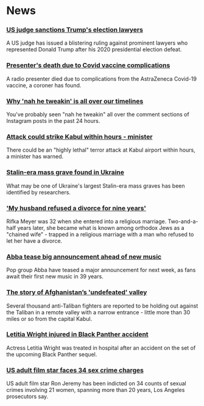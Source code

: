 # News
### [US judge sanctions Trump's election lawyers](https://www.bbc.com/news/world-us-canada-58344982)
A US judge has issued a blistering ruling against prominent lawyers who represented Donald Trump after his 2020 presidential election defeat. 
### [Presenter's death due to Covid vaccine complications](https://www.bbc.com/news/uk-england-tyne-58330796)
A radio presenter died due to complications from the AstraZeneca Covid-19 vaccine, a coroner has found.
### [Why 'nah he tweakin' is all over our timelines](https://www.bbc.com/news/newsbeat-58344467)
You've probably seen "nah he tweakin" all over the comment sections of Instagram posts in the past 24 hours.
### [Attack could strike Kabul within hours - minister](https://www.bbc.com/news/uk-58337632)
There could be an "highly lethal" terror attack at Kabul airport within hours, a minister has warned.
### [Stalin-era mass grave found in Ukraine](https://www.bbc.com/news/world-europe-58340805)
What may be one of Ukraine's largest Stalin-era mass graves has been identified by researchers. 
### ['My husband refused a divorce for nine years'](https://www.bbc.com/news/uk-58334745)
Rifka Meyer was 32 when she entered into a religious marriage. Two-and-a-half years later, she became what is known among orthodox Jews as a "chained wife" - trapped in a religious marriage with a man who refused to let her have a divorce.
### [Abba tease big announcement ahead of new music](https://www.bbc.com/news/entertainment-arts-58339627)
Pop group Abba have teased a major announcement for next week, as fans await their first new music in 39 years.
### [The story of Afghanistan’s 'undefeated' valley](https://www.bbc.com/news/world-asia-58329527)
Several thousand anti-Taliban fighters are reported to be holding out against the Taliban in a remote valley with a narrow entrance - little more than 30 miles or so from the capital Kabul.
### [Letitia Wright injured in Black Panther accident](https://www.bbc.com/news/entertainment-arts-58339625)
Actress Letitia Wright was treated in hospital after an accident on the set of the upcoming Black Panther sequel.
### [US adult film star faces 34 sex crime charges](https://www.bbc.com/news/world-us-canada-58346125)
US adult film star Ron Jeremy has been indicted on 34 counts of sexual crimes involving 21 women, spanning more than 20 years, Los Angeles prosecutors say.
